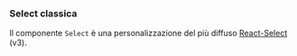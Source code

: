 ### Select classica

Il componente `Select` è una personalizzazione del più diffuso [React-Select](https://github.com/JedWatson/react-select/tree/v3.0.0) (v3).

<!-- STORY -->